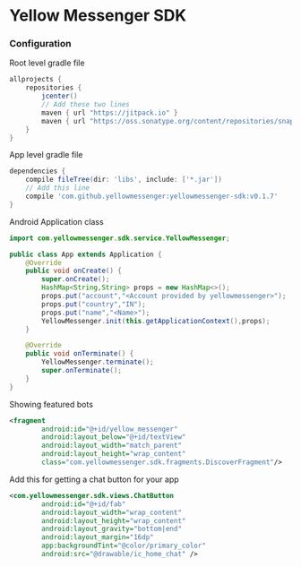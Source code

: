 Yellow Messenger SDK
=======================

### Configuration

Root level gradle file
```gradle
allprojects {
    repositories {
        jcenter()
        // Add these two lines 
        maven { url "https://jitpack.io" }
        maven { url "https://oss.sonatype.org/content/repositories/snapshots/" }
    }
}
```
App level gradle file
```gradle
dependencies {
    compile fileTree(dir: 'libs', include: ['*.jar'])
    // Add this line 
	compile 'com.github.yellowmessenger:yellowmessenger-sdk:v0.1.7'
}
```

Android Application class
```java
import com.yellowmessenger.sdk.service.YellowMessenger;

public class App extends Application {
    @Override
    public void onCreate() {
        super.onCreate();
        HashMap<String,String> props = new HashMap<>();
        props.put("account","<Account provided by yellowmessenger>");
        props.put("country","IN");
        props.put("name","<Name>");
        YellowMessenger.init(this.getApplicationContext(),props);
    }

    @Override
    public void onTerminate() {
        YellowMessenger.terminate();
        super.onTerminate();
    }
}
```

Showing featured bots 
```XML
<fragment
        android:id="@+id/yellow_messenger"
        android:layout_below="@+id/textView"
        android:layout_width="match_parent"
        android:layout_height="wrap_content"
        class="com.yellowmessenger.sdk.fragments.DiscoverFragment"/>
```

Add this for getting a chat button for your app
```XML
<com.yellowmessenger.sdk.views.ChatButton
        android:id="@+id/fab"
        android:layout_width="wrap_content"
        android:layout_height="wrap_content"
        android:layout_gravity="bottom|end"
        android:layout_margin="16dp"
        app:backgroundTint="@color/primary_color"
        android:src="@drawable/ic_home_chat" />
```

